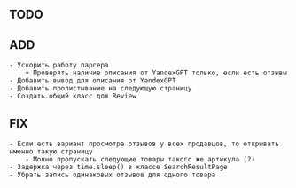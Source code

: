 ## TODO

## ADD
    - Ускорить работу парсера
        + Проверять наличие описания от YandexGPT только, если есть отзывы
    - Добавить вывод для описания от YandexGPT
    - Добавить пролистывание на следующую страницу
    - Создать общий класс для Review

## FIX
    - Если есть вариант просмотра отзывов у всех продавцов, то открывать именно такую страницу
        - Можно пропускать следующие товары такого же артикула (?)
    - Задержка через time.sleep() в классе SearchResultPage
    - Убрать запись одинаковых отзывов для одного товара